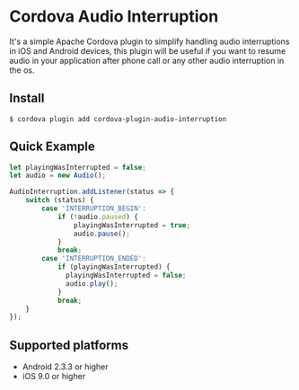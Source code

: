 Cordova Audio Interruption
=======================

It's a simple Apache Cordova plugin to simplify handling audio interruptions in iOS and Android devices, 
this plugin will be useful if you want to resume audio in your application after phone call or any other audio interruption in the os.


## Install
```
$ cordova plugin add cordova-plugin-audio-interruption
```

## Quick Example
```javascript
let playingWasInterrupted = false;
let audio = new Audio();

AudioInterruption.addListener(status => {
    switch (status) {
        case 'INTERRUPTION_BEGIN':
            if (!audio.paused) {
                playingWasInterrupted = true;
                audio.pause();
            } 
            break;
        case 'INTERRUPTION_ENDED':
            if (playingWasInterrupted) {
              playingWasInterrupted = false;
              audio.play();
            }
            break;
    }
});
```

## Supported platforms

- Android 2.3.3 or higher
- iOS 9.0 or higher
